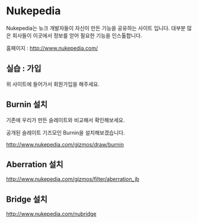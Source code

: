 # Nukepedia
Nukepedia는 뉴크 개발자들이 자신이 만든 기능을 공유하는 사이트 입니다.
대부분 많은 회사들이 이곳에서 정보를 얻어 필요한 기능을 인스톨합니다.

홈페이지 : http://www.nukepedia.com/

## 실습 : 가입
위 사이트에 들어가서 회원가입을 해주세요.

## Burnin 설치
기존에 우리가 만든 슬레이트와 비교해서 확인해보세요.

공개된 슬레이트 기즈모인 Burnin을 설치해보겠습니다.

http://www.nukepedia.com/gizmos/draw/burnin

## Aberration 설치
http://www.nukepedia.com/gizmos/filter/aberration_jb

## Bridge 설치
http://www.nukepedia.com/nubridge